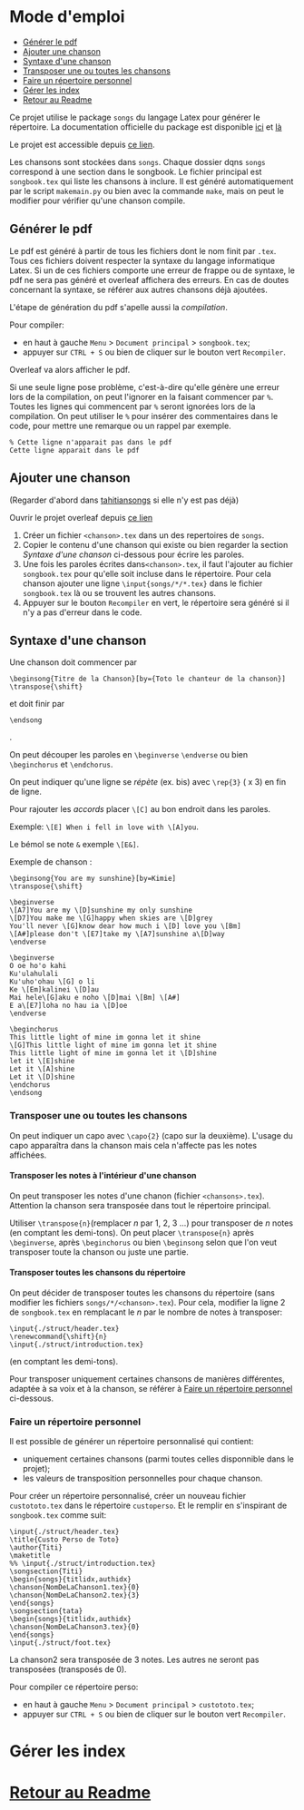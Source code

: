 # Mode d'emploi

* [Générer le pdf](##generer-le-pdf)
* [Ajouter une chanson](##ajouter-une-chanson)
* [Syntaxe d'une chanson](##syntaxe-dune-chanson)
* [Transposer une ou toutes les chansons](##transposer-une-ou-toutes-les-chansons)
* [Faire un répertoire personnel](##faire-un-répertoire-personnel)
* [Gérer les index](##gerer-les-indexes)
* [Retour au Readme](songbookreadme.md)

Ce projet utilise le package `songs` du langage Latex pour générer le répertoire.
La documentation officielle du package est disponible [ici](http://mirrors.standaloneinstaller.com/ctan/macros/latex/contrib/songs/songs.pdf) et [là](http://songs.sourceforge.net/songsdoc/songs.html)

Le projet est accessible depuis [ce lien](https://fr.overleaf.com/9457921969mhjkwjdnycqj).

Les chansons sont stockées dans `songs`. Chaque dossier dqns `songs` correspond à une section dans le songbook.
Le fichier principal est `songbook.tex` qui liste les chansons à inclure. Il est généré automatiquement par le script `makemain.py` ou bien avec la commande `make`, mais on peut le modifier pour vérifier qu'une chanson compile.

## Générer le pdf 

Le pdf est généré à partir de tous les fichiers dont le nom finit par `.tex`. Tous ces fichiers doivent respecter la syntaxe du langage informatique Latex. Si un de ces fichiers comporte une erreur de frappe ou de syntaxe, le pdf ne sera pas généré et overleaf affichera des erreurs. En cas de doutes concernant la syntaxe, se référer aux autres chansons déjà ajoutées.

L'étape de génération du pdf s'apelle aussi la *compilation*. 

Pour compiler:
* en haut à gauche `Menu` > `Document principal` > `songbook.tex`;
* appuyer sur `CTRL + S` ou bien de cliquer sur le bouton vert `Recompiler`. 

Overleaf va alors afficher le pdf.

Si une seule ligne pose problème, c'est-à-dire qu'elle génère une erreur lors de la compilation, on peut l'ignorer en la faisant commencer par `%`. Toutes les lignes qui commencent par `%` seront ignorées lors de la compilation. On peut utiliser le `%` pour insérer des commentaires dans le code, pour mettre une remarque ou un rappel par exemple. 

```
% Cette ligne n'apparait pas dans le pdf
Cette ligne apparait dans le pdf
```

## Ajouter une chanson

(Regarder d'abord dans [tahitiansongs](http://tahitiansongs.fr/wp-content/uploads/2011/11/carnet_de_chants2.pdf) si elle n'y est pas déjà) 

Ouvrir le projet overleaf depuis [ce lien](https://fr.overleaf.com/9457921969mhjkwjdnycqj)

1) Créer un fichier `<chanson>.tex` dans un des repertoires de `songs`.
2) Copier le contenu d'une chanson qui existe ou bien regarder la section *Syntaxe d'une chanson* ci-dessous pour écrire les paroles.
3) Une fois les paroles écrites dans`<chanson>.tex`, il faut l'ajouter au fichier `songbook.tex` pour qu'elle soit incluse dans le répertoire. Pour cela chanson ajouter une ligne `\input{songs/*/*.tex}` dans le fichier `songbook.tex` là ou se trouvent les autres chansons. 
4) Appuyer sur le bouton `Recompiler` en vert, le répertoire sera généré si il n'y a pas d'erreur dans le code.

## Syntaxe d'une chanson

Une chanson doit commencer par 
```
\beginsong{Titre de la Chanson}[by={Toto le chanteur de la chanson}]
\transpose{\shift}
``` 
et doit finir par 
```
\endsong
```
.

On peut découper les paroles en `\beginverse` `\endverse` ou bien `\beginchorus` et `\endchorus`.

On peut indiquer qu'une ligne se *répète* (ex. bis) avec `\rep{3}` ( x 3) en fin de ligne.

Pour rajouter les *accords*  placer `\[C]` au bon endroit dans les paroles.

Exemple: `\[E] When i fell in love with \[A]you`.

Le bémol se note `&` exemple `\[E&]`.

Exemple de chanson : 
```
\beginsong{You are my sunshine}[by=Kimie]
\transpose{\shift}

\beginverse
\[A7]You are my \[D]sunshine my only sunshine 
\[D7]You make me \[G]happy when skies are \[D]grey
You'll never \[G]know dear how much i \[D] love you \[Bm]
\[A#]please don't \[E7]take my \[A7]sunshine a\[D]way
\endverse

\beginverse
O oe ho'o kahi 
Ku'ulahulali
Ku'uho'ohau \[G] o li 
Ke \[Em]kalinei \[D]au 
Mai hele\[G]aku e noho \[D]mai \[Bm] \[A#]
E a\[E7]loha no hau ia \[D]oe
\endverse

\beginchorus
This little light of mine im gonna let it shine 
\[G]This little light of mine im gonna let it shine
This little light of mine im gonna let it \[D]shine
let it \[E]shine
Let it \[A]shine
Let it \[D]shine 
\endchorus
\endsong
```

### Transposer une ou toutes les chansons

On peut indiquer un capo avec `\capo{2}` (capo sur la deuxième). L'usage du capo apparaîtra dans la chanson mais cela n'affecte pas les notes affichées.

#### Transposer les notes à l'intérieur d'une chanson

On peut transposer les notes d'une chanon (fichier `<chansons>.tex`).
Attention la chanson sera transposée dans tout le répertoire principal.

Utiliser `\transpose{n}`(remplacer *n* par 1, 2, 3 ...) pour transposer de *n* notes (en comptant les demi-tons).
On peut placer `\transpose{n}` après `\beginverse`, après `\beginchorus` ou bien `\beginsong` selon que l'on veut
transposer toute la chanson ou juste une partie.

#### Transposer toutes les chansons du répertoire 

On peut décider de transposer toutes les chansons du répertoire (sans modifier les fichiers `songs/*/<chanson>.tex`).
Pour cela, modifier la ligne 2 de `songbook.tex` en remplacant le *n* par le nombre de notes à transposer:
```
\input{./struct/header.tex}
\renewcommand{\shift}{n}
\input{./struct/introduction.tex}
```
(en comptant les demi-tons).

Pour transposer uniquement certaines chansons de manières différentes, adaptée à sa voix et à la chanson, se référer à [Faire un répertoire personnel](###faire-un-repertoire-personnel) ci-dessous.

### Faire un répertoire personnel

Il est possible de générer un répertoire personnalisé qui contient:
 * uniquement certaines chansons (parmi toutes celles disponnible dans le projet);
 * les valeurs de transposition personnelles pour chaque chanson.

Pour créer un répertoire personnalisé, créer un nouveau fichier `custototo.tex` dans le répertoire `custoperso`.
Et le remplir en s'inspirant de `songbook.tex` comme suit:

```
\input{./struct/header.tex}
\title{Custo Perso de Toto}
\author{Titi}
\maketitle
%% \input{./struct/introduction.tex}
\songsection{Titi}
\begin{songs}{titlidx,authidx}
\chanson{NomDeLaChanson1.tex}{0}
\chanson{NomDeLaChanson2.tex}{3}
\end{songs}
\songsection{tata}
\begin{songs}{titlidx,authidx}
\chanson{NomDeLaChanson3.tex}{0}
\end{songs}
\input{./struct/foot.tex}
```

La chanson2 sera transposée de 3 notes. Les autres ne seront pas transposées (transposés de 0).

Pour compiler ce répertoire perso:
* en haut à gauche `Menu` > `Document principal` > `custototo.tex`;
* appuyer sur `CTRL + S` ou bien de cliquer sur le bouton vert `Recompiler`.

# Gérer les index

# [Retour au Readme](songbookreadme.md)
